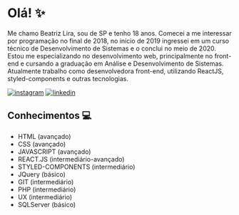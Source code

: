 # Olá! :sparkles:

 Me chamo Beatriz Lira, sou de SP e tenho 18 anos. Comecei a me interessar por programação no final de 2018, no início de 2019 ingressei em um curso técnico de Desenvolvimento de Sistemas e o conclui no meio de 2020. Estou me especializando no desenvolvimento web, principalmente no front-end e cursando a graduação em Análise e Desenvolvimento de Sistemas.
Atualmente trabalho como desenvolvedora front-end, utilizando ReactJS, styled-components e outras tecnologias.
 
[![instagram](https://img.shields.io/badge/bealirag-%23000000?style=for-the-badge&logo=instagram)](https://www.instagram.com/bealirag) 
[![linkedin](https://img.shields.io/badge/beatrizliragonzaga-%23000000?style=for-the-badge&logo=linkedin)](https://www.linkedin.com/in/beatrizliragonzaga)


<!--
**blirag/blirag** is a ✨ _special_ ✨ repository because its `README.md` (this file) appears on your GitHub profile.
-->

## Conhecimentos 💻
- HTML (avançado)
- CSS (avançado)
- JAVASCRIPT (avançado)
- REACT.JS (intermediário-avançado)
- STYLED-COMPONENTS (intermediário)
- JQuery (básico)
- GIT (intermediário)
- PHP (intermediário)
- UX (intermediário)
- SQLServer (básico)




